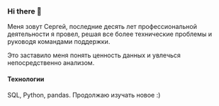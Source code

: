 ### Hi there 👋  

Меня зовут Сергей, последние десять лет профессиональной деятельности я провел, решая все более технические проблемы и руководя командами поддержки.  

Это заставило меня понять ценность данных и увлечься непосредственно анализом.  

#### Технологии

SQL, Python, pandas. Продолжаю изучать новое :)

<!--
**stseregh/stseregh** is a ✨ _special_ ✨ repository because its `README.md` (this file) appears on your GitHub profile.

Here are some ideas to get you started:

- 🔭 I’m currently working on ...
- 🌱 I’m currently learning ...
- 👯 I’m looking to collaborate on ...
- 🤔 I’m looking for help with ...
- 💬 Ask me about ...
- 📫 How to reach me: ...
- 😄 Pronouns: ...
- ⚡ Fun fact: ...
-->
